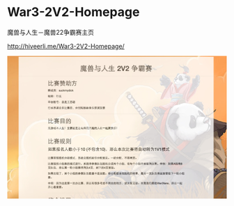 # War3-2V2-Homepage
魔兽与人生－魔兽22争霸赛主页


http://hiveerli.me/War3-2V2-Homepage/

<img src="22game.jpg">
